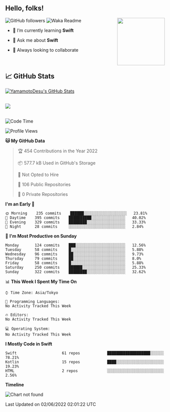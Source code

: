 ## Hello, folks! 

<p>
<img align="right" src="https://media.giphy.com/media/26ufdb3cYKwbRtYVW/giphy.gif" style="max-width:100%;" height="150px">
 
![GitHub followers](https://img.shields.io/github/followers/YamamotoDesu?label=Follow&style=social)
![Waka Readme](https://github.com/YamamotoDesu/YamamotoDesu/workflows/Waka%20Readme/badge.svg)
 
- 🌱 I’m currently learning **Swift**  
 
- 💬 Ask me about **Swift**  
 
- 👯 Always looking to collaborate
</p>
<br>

## &#x1f4c8; GitHub Stats
<a href="https://github.com/YamamotoDesu/YamamotoDesu">
  <img align="center" src="https://github-readme-stats.vercel.app/api?username=YamamotoDesu&show_icons=true&line_height=27&count_private=true&title_color=ffffff&text_color=c9cacc&icon_color=2bbc8a&bg_color=1d1f21&hide=contribs,prs&show_icons=true" alt="YamamotoDesu's GitHub Stats" /><br><br>
</a>

![](https://github-profile-summary-cards.vercel.app/api/cards/profile-details?username=YamamotoDesu&theme=vue)
<br><br>

<!--START_SECTION:waka-->
![Code Time](http://img.shields.io/badge/Code%20Time-0%20secs-blue)

![Profile Views](http://img.shields.io/badge/Profile%20Views-5-blue)

**🐱 My GitHub Data** 

> 🏆 454 Contributions in the Year 2022
 > 
> 📦 577.7 kB Used in GitHub's Storage 
 > 
> 🚫 Not Opted to Hire
 > 
> 📜 106 Public Repositories 
 > 
> 🔑 0 Private Repositories  
 > 
**I'm an Early 🐤** 

```text
🌞 Morning    235 commits    ██████░░░░░░░░░░░░░░░░░░░   23.81% 
🌆 Daytime    395 commits    ██████████░░░░░░░░░░░░░░░   40.02% 
🌃 Evening    329 commits    ████████░░░░░░░░░░░░░░░░░   33.33% 
🌙 Night      28 commits     ░░░░░░░░░░░░░░░░░░░░░░░░░   2.84%

```
📅 **I'm Most Productive on Sunday** 

```text
Monday       124 commits    ███░░░░░░░░░░░░░░░░░░░░░░   12.56% 
Tuesday      58 commits     █░░░░░░░░░░░░░░░░░░░░░░░░   5.88% 
Wednesday    96 commits     ██░░░░░░░░░░░░░░░░░░░░░░░   9.73% 
Thursday     79 commits     ██░░░░░░░░░░░░░░░░░░░░░░░   8.0% 
Friday       58 commits     █░░░░░░░░░░░░░░░░░░░░░░░░   5.88% 
Saturday     250 commits    ██████░░░░░░░░░░░░░░░░░░░   25.33% 
Sunday       322 commits    ████████░░░░░░░░░░░░░░░░░   32.62%

```


📊 **This Week I Spent My Time On** 

```text
⌚︎ Time Zone: Asia/Tokyo

💬 Programming Languages: 
No Activity Tracked This Week

🔥 Editors: 
No Activity Tracked This Week

💻 Operating System: 
No Activity Tracked This Week

```

**I Mostly Code in Swift** 

```text
Swift                    61 repos            ███████████████████░░░░░░   78.21% 
Kotlin                   15 repos            ████░░░░░░░░░░░░░░░░░░░░░   19.23% 
HTML                     2 repos             ░░░░░░░░░░░░░░░░░░░░░░░░░   2.56%

```


**Timeline**

![Chart not found](https://raw.githubusercontent.com/YamamotoDesu/YamamotoDesu/main/charts/bar_graph.png) 


 Last Updated on 02/06/2022 02:01:22 UTC
<!--END_SECTION:waka-->


